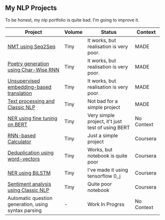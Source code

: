 ## My NLP Projects

To be honest, my nlp portfolio is quite bad. I'm going to improve it.

<table>
    <thead>
        <tr>
            <th>Project</th>
            <th>Volume</th>
            <th>Status</th>
            <th>Context</th>
        </tr>
    </thead>
    <tbody>
        <tr>
            <td>
                <a href="https://github.com/roman-4erkasov/nlp_work/blob/main/MADE/NLP_Lab02/Lab2_NMT.ipynb">
                  NMT using Seq2Seq
                </a>
            </td>
            <td> Tiny </td>
            <td>It works, but realisation is very poor.</td>
            <td> MADE </td>
        </tr>
        <tr>
            <td>
                <a href="https://github.com/roman-4erkasov/nlp_work/blob/main/MADE/NLP_Lab01/Lab01_Poetry_generation.ipynb">
                  Poetry generation using Char-Wise RNN
                </a>
            </td>
            <td>Tiny</td> 
            <td> It works, but realisation is very poor. </td>
            <td> MADE </td>
        </tr>
        <tr>
            <td>
                <a href="https://github.com/roman-4erkasov/nlp_work/blob/main/MADE/NLP_HW02/homework02_Embedding_based_MT.ipynb">
                  Unsupervised embedding-based translation
                </a>
             </td>
             <td> Tiny </td>
             <td>It works, but realisation is very poor.</td>
             <td> MADE </td>
        </tr>
        <tr>
            <td>
                <a href="https://github.com/roman-4erkasov/nlp_work/blob/main/MADE/NLP_HW01/homework01_texts.ipynb">
                  Text processing and Classic NLP
                </a>
             </td>
             <td> Tiny </td>
             <td> Not bad for a simple project </td>
             <td> MADE </td>
        </tr> 
        <tr>
            <td>
                <a href="https://github.com/roman-4erkasov/nlp_work/blob/main/bert_ner/bert_ner.ipynb">
                  NER using fine tuning on BERT
                </a>
             </td>
             <td> Tiny </td>
             <td> Very simple project, it't just test of using BERT </td>
             <td> No Context </td>
        </tr>
        <tr>
            <td>
                <a href="https://github.com/roman-4erkasov/nlp-coursera/blob/master/work04_seq2seq/week4-seq2seq.ipynb">
                  RNN-based Calculator
                </a>
             </td>
             <td> Tiny </td>
             <td> Just a simple project </td>
             <td> Coursera </td>
        </tr>
        <tr>
            <td>
                <a href="https://github.com/roman-4erkasov/nlp-coursera/blob/master/work03_deduplication/week3-Embeddings.ipynb">
                  Deduplication using word-vectors
                </a>
             </td>
             <td> Tiny </td>
             <td> Works, but notebook is quite poor </td>
             <td> Coursera </td>
        </tr>
        <tr>
            <td>
                <a href="https://github.com/roman-4erkasov/nlp-coursera/blob/master/work02_ner/week2-NER.ipynb">
                  NER using BiLSTM
                </a>
             </td>
             <td> Tiny </td>
             <td> I've made it using tensorflow 0_j </td>
             <td> Coursera </td>
        </tr>
        <tr>
            <td>
                <a href="https://github.com/roman-4erkasov/nlp-coursera/blob/master/work01_sentiment/w02_sa.ipynb">
                  Sentiment analysis using Classic NLP
                </a>
             </td>
             <td> Tiny </td>
             <td> Quite poor notebook </td>
             <td> Coursera </td>
        </tr>
        <tr>
            <td> Automatic question generation, using syntax parsing </td>
             <td> - </td>
             <td> Work In Progrss </td>
             <td> No Context </td>
        </tr>
     <!--   
       
       <tr>
            <td>
                <a href="https://google.com">
                  
                </a>
             </td>
             <td>  </td>
             <td></td>
             <td> Coursera </td>
        </tr> -->
    </tbody>
</table>
